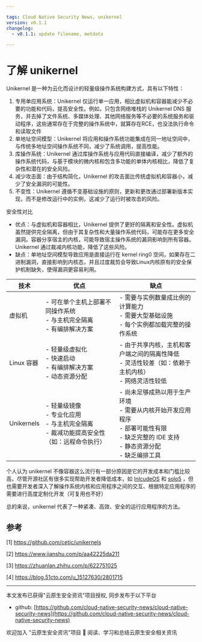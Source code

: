 ```yaml
---

tags: Cloud Native Security News, unikernel
version: v0.1.1
changelog:
  - v0.1.1: update filename, metdata

---
```


# 了解 unikernel
Unikernel 是一种为云化而设计的轻量级操作系统构建方式，具有以下特性：

1. 专用单应用系统：Unikernel 仅运行单一应用，相比虚拟机和容器能减少不必要的功能和代码，提高安全性​​。例如，只包含网络堆栈的 Unikernel DNS 服务，并去掉了文件系统、多媒体处理、其他网络服务等不必要的系统服务和驱动程序，这些通常存在于完整的操作系统中，就算存在RCE，也没法执行命令和读取文件
2. 单地址空间模型：Unikernel 将应用和操作系统功能集成在同一地址空间中，与传统多地址空间操作系统不同，减少了系统调用，提高性能​​。
3. 库操作系统：Unikernel 通过库操作系统与应用代码直接编译，减少了额外的操作系统代码，与基于模块的微内核和包含多功能的单体内核相比，降低了复杂性和潜在的安全风险​​。
4. 减少攻击面：由于结构简化，Unikernel 的攻击面比传统虚拟机和容器小，减少了安全漏洞的可能性​​。
5. 不变性：Unikernel 遵循不变基础设施的原则，更新和更改通过部署新版本实现，而不是修改运行中的实例，这减少了运行时被攻击的风险​​。

安全性对比
+ 优点：与虚拟机和容器相比，Unikernel 提供了更好的隔离和安全性。虚拟机虽然提供完全隔离，但由于其复杂性和大量操作系统代码，可能存在更多安全漏洞。容器分享宿主的内核，可能导致宿主操作系统的漏洞影响到所有容器。Unikernel 通过裁减内核功能，降低了这些风险​​。
+ 缺点：单地址空间模型导致应用是直接运行在 kernel ring0 空间，如果存在二进制漏洞，直接影响到内核态，并且过度裁剪会导致Linux内核原有的安全保护机制缺失，使得漏洞更容易利用。



| 技术           | 优点                                               | 缺点                                                   |
| -------------- | -------------------------------------------------- | ------------------------------------------------------ |
| 虚拟机         | - 可在单个主机上部署不同操作系统<br>- 与主机完全隔离<br>- 有编排解决方案 | - 需要与实例数量成比例的计算能力<br>- 需要大型基础设施<br>- 每个实例都加载完整的操作系统 |
| Linux 容器     | - 轻量级虚拟化<br>- 快速启动<br>- 有编排解决方案<br>- 动态资源分配 | - 由于共享内核，主机和客户端之间的隔离性降低<br>- 灵活性较差（如：依赖于主机内核）<br>- 网络灵活性较低 |
| Unikernels     | - 轻量级镜像<br>- 专业化应用<br>- 与主机完全隔离<br>- 裁减功能提高安全性（如：远程命令执行） | - 尚未足够成熟以用于生产环境<br>- 需要从内核开始开发应用程序<br>- 部署可能性有限<br>- 缺乏完整的 IDE 支持<br>- 静态资源分配<br>- 缺乏编排工具 |



个人认为 unikernel 不像容器这么流行有一部分原因是它的开发成本和门槛比较高，尽管开源社区有很多实现帮助开发者降低成本，如 [InlcudeOS](https://github.com/includeos/IncludeOS) 和 [solo5](https://github.com/Solo5/solo5) ，但也需要开发者深入了解操作系统内核和应用程序之间的交互、根据特定应用程序的需要进行高度定制化开发（可复用也不好）

总的来说，unikernel 代表了一种紧凑、高效、安全的运行应用程序的方法。

## 参考
[1] https://github.com/cetic/unikernels

[2] https://www.jianshu.com/p/aa42225da211

[3] https://zhuanlan.zhihu.com/p/622751025

[4] https://blog.51cto.com/u_15127630/2801715

----

本文发布已获得"云原生安全资讯"项目授权, 同步发布于以下平台

* github: [https://github.com/cloud-native-security-news/cloud-native-security-news](https://github.com/cloud-native-security-news/cloud-native-security-news)

欢迎加入 "云原生安全资讯"项目 👏 阅读、学习和总结云原生安全相关资讯
